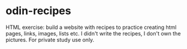 # odin-recipes
HTML exercise: build a website with recipes to practice creating html pages, links, images, lists etc.
I didn't write the recipes, I don't own the pictures.
For private study use only.
